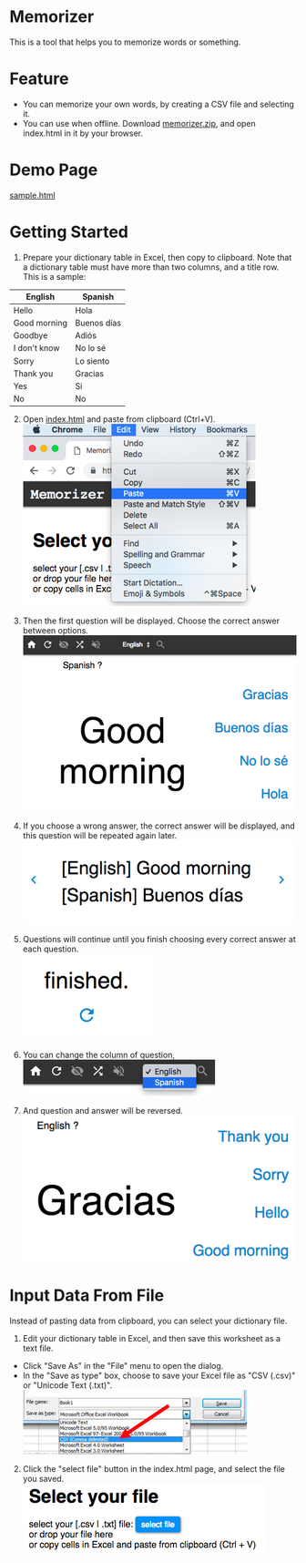 # Memorizer
This is a tool that helps you to memorize words or something.

# Feature

* You can memorize your own words, by creating a CSV file and selecting it.
* You can use when offline. Download <a href="memorizer.zip" download="memorizer.zip">memorizer.zip</a>, and open index.html in it by your browser.

# Demo Page

<a target="_blank" href="https://mochihashi.github.io/memorizer/sample.html">sample.html</a>

# Getting Started

1. Prepare your dictionary table in Excel, then copy to clipboard. Note that a dictionary table must have more than two columns, and a title row. This is a sample:

| English | Spanish |
| ---- | ---- |
| Hello | Hola |
| Good morning | Buenos días |
| Goodbye | Adiós |
| I don't know | No lo sé |
| Sorry | Lo siento |
| Thank you | Gracias |
| Yes | Si |
| No | No |

2. Open <a target="_blank" href="https://mochihashi.github.io/memorizer/">index.html</a> and paste from clipboard (Ctrl+V).<br/>
	<kbd><img src="https://raw.githubusercontent.com/mochihashi/memorizer/master/images/paste.png"></kbd>

3. Then the first question will be displayed. Choose the correct answer between options.<br/>
	<kbd><img src="https://raw.githubusercontent.com/mochihashi/memorizer/master/images/question.png"></kbd>

4. If you choose a wrong answer, the correct answer will be displayed, and this question will be repeated again later.<br/>
	<kbd><img src="https://raw.githubusercontent.com/mochihashi/memorizer/master/images/answer.png"></kbd>

5. Questions will continue until you finish choosing every correct answer at each question.<br/>
	<kbd><img src="https://raw.githubusercontent.com/mochihashi/memorizer/master/images/finished.png"></kbd>

6. You can change the column of question,<br/>
	<kbd><img src="https://raw.githubusercontent.com/mochihashi/memorizer/master/images/change-column.png"></kbd>

7. And question and answer will be reversed.<br/>
	<kbd><img src="https://raw.githubusercontent.com/mochihashi/memorizer/master/images/question2.png"></kbd>

# Input Data From File

Instead of pasting data from clipboard, you can select your dictionary file.

1. Edit your dictionary table in Excel, and then save this worksheet as a text file.
  * Click "Save As" in the "File" menu to open the dialog.
  * In the "Save as type" box, choose to save your Excel file as "CSV (.csv)" or "Unicode Text (.txt)".<br/>
	<kbd><img src="https://raw.githubusercontent.com/mochihashi/memorizer/master/images/save-as-csv.png"></kbd>

2. Click the "select file" button in the index.html page, and select the file you saved.<br/>
	<kbd><img src="https://raw.githubusercontent.com/mochihashi/memorizer/master/images/select-file.png"></kbd>
